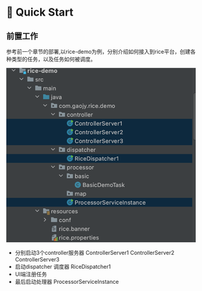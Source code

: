 # 🎉 Quick Start

<h2>前置工作</h2>

参考前一个章节的部署,以rice-demo为例，分别介绍如何接入到rice平台，创建各种类型的任务，以及任务如何被调度。

![rice-demo-project](../../assets/rice-demo-project.png)

* 分别启动3个controller服务器  ControllerServer1   ControllerServer2   ControllerServer3
* 启动dispatcher 调度器   RiceDispatcher1
* UI端注册任务          &#x20;
* 最后启动处理器      ProcessorServiceInstance
